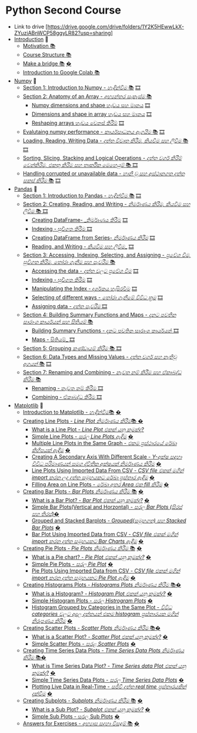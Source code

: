 # Python Second Course 
* Link to drive [https://drive.google.com/drive/folders/1Y2K5HEwwLkX-ZYuziABnWCP58ggyLR82?usp=sharing]
* [Introduction](#introduction) :dart:
  * [Motivation :books:](https://github.com/GPrathap/pythonII/blob/master/intro/course_motivation.ipynb)
  * [Course Structure :books: ](https://github.com/GPrathap/pythonII/blob/master/intro/course_structure.ipynb)
  * [Make a bridge :books:](#make-a-bridge) [�]()
  * [Introduction to Google Colab :books:](https://github.com/GPrathap/pythonII/blob/master/intro/colab_introduction.ipynb)
* [Numpy](#numpy) :dart:
  * [Section 1: Introduction to Numpy - _හැඳින්වීම_ :books:](https://github.com/GPrathap/pythonII/blob/master/sec_numpy/numpy_introduction.ipynb) [🎞️]()
  * [Section 2: Anatomy of an Array - _අභ්‍යන්තර සැකැස්ම_ :books: ](#anatomy-of-an-array) 
    * [Numpy dimensions and shape හැඩය සහ මානය](https://github.com/GPrathap/pythonII/blob/master/sec_numpy/numpy.ipynb) [🎞️](https://drive.google.com/file/d/1TLibSoe27UgFno2za__BYXckkf8o4hR_/view?usp=sharing)
    * [Dimensions and shape in array හැඩය සහ මානය](https://github.com/GPrathap/pythonII/blob/master/sec_numpy/numpy.ipynb) [🎞️](https://drive.google.com/file/d/1BJgDVtcaVAJTDyYNtOklU1pmGWXNclmf/view?usp=sharing)
    * [Reshaping arrays හැඩය වෙනස් කිරීම්](https://github.com/GPrathap/pythonII/blob/master/sec_numpy/numpy.ipynb) [🎞️](https://drive.google.com/file/d/1hUY7al307wj225i5uxTxO9v8pN20UDTf/view?usp=sharing)
  * [Evalutaing numpy performance - _කාර්යසාධනය ඇගයීම_ :books:](https://github.com/GPrathap/pythonII/blob/master/sec_numpy/numpy.ipynb) [🎞️](https://drive.google.com/file/d/1q5wBd2Q51EQM9Q2EdvgywA6HunIXztva/view?usp=sharing)
  * [Loading, Reading, Writing Data - _දත්ත විවෘත කිරීම, කියවීම සහ ලිවීම_ :books:](https://github.com/GPrathap/pythonII/blob/master/sec_numpy/numpy.ipynb) [🎞️](https://drive.google.com/file/d/1OaobqZAg3hR_uiSL9oJJ41PwNwsinMHu/view?usp=sharing)
  * [Sorting, Slicing, Stacking and Logical Operations - _දත්ත වර්ග කිරීම් වෙන්කිරීම, එකතු කිරීම සහ තාර්කික මෙහෙයුම්_ :books: ](https://github.com/GPrathap/pythonII/blob/master/sec_numpy/numpy.ipynb) [🎞️]()
  * [Handling corrupted or unavailable data - _හානි වූ සහ අස්ථානගත දත්ත සකස් කිරීම_ :books:](https://github.com/GPrathap/pythonII/blob/master/sec_numpy/numpy.ipynb) [🎞️]()
* [Pandas](#pandas) :dart:
  * [Section 1: Introduction to Pandas - _හැඳින්වීම_ :books:](https://github.com/GPrathap/pythonII/blob/master/sec_pandas/pandas_introduction.ipynb) [🎞️](https://drive.google.com/file/d/1e7FQ1cUDd5nvAC7r57uo22-piFKnGq22/view?usp=sharing)
  * [Section 2: Creating, Reading, and Writing - _නිර්මාණය කිරීම, කියවීම සහ ලිවීම_ :books: ](https://github.com/GPrathap/pythonII/blob/master/sec_pandas/pandas.ipynb)  [🎞️](https://drive.google.com/file/d/1waSpa4TStORZM4nXyETJd8MfXH0ftt4F/view?usp=sharing)
      * [Creating DataFrame- _නිර්මාණය කිරීම](#creating) [🎞️](https://drive.google.com/file/d/1M8TEEc94gZzJxWkeqQF4i6HaxezW6xSg/view?usp=sharing)
      * [Indexing - සුචිගත කිරීම ](#creating) [🎞️](https://drive.google.com/file/d/1wc4G4ZmLERUywHEsZ3c9AOWHMGwL8R6n/view?usp=sharing)
      * [Creating DataFrame from Series- _නිර්මාණය කිරීම_](#creating-series) [🎞️](https://drive.google.com/file/d/1u4vu6acz-CYxMoFvudqeE4X_iA9MWa9f/view?usp=sharing)
      * [Reading, and Writing - _කියවීම සහ ලිවීම__](#reading-and-writing) [🎞️](https://drive.google.com/file/d/1CuSNi9sBbx79hpFeK0AW37zFYlfHkzu6/view?usp=sharing)
  * [Section 3: Accessing, Indexing, Selecting, and Assigning - _ප්‍රවේශ වීම, සුචිගත කිරීම, තෝරා ගැනීම සහ පැවරීම_  :books:](https://github.com/GPrathap/pythonII/blob/master/sec_pandas/pandas.ipynb)
      * [Accessing the data - _දත්ත වලට ප්‍රවේශ වීම_](#accessing-the-data) [🎞️](https://drive.google.com/file/d/1ODRGAk9JrP5FJ1tKq9K1930ozUEHMWI9/view?usp=sharing)
      * [Indexing - සුචිගත කිරීම](#indexing) [🎞️](https://drive.google.com/file/d/19QmhDN1O9UjrEpGq3ozEST0g_PLGgAkT/view?usp=sharing)
      * [Manipulating the Index - දර්ශකය හැසිරවීම](#manipulation-the-index) [🎞️](https://drive.google.com/file/d/1sbCRJx57dJ50esdcVwfb-TC6DuaANoSe/view?usp=sharing)
      * [Selecting of different ways - _තෝරා ගැනීමේ විවිධ ක්‍රම_](#selecting-of-different-ways) [🎞️](https://drive.google.com/file/d/1aYklUXwTA4MaHK_00UEGRqpu_mhjDwXd/view?usp=sharing)
      * [Assigning data - _දත්ත පැවරීම_ ](#assigning-data) [🎞️](https://drive.google.com/file/d/124fSD4OLxCJfSpcQ9oKiJbITMxEC7FJ9/view?usp=sharing)
  * [Section 4: Building Summary Functions and Maps - _දැනට පවතින සාරාංශ කාර්යයන් සහ සිතියම්_ :books:](https://github.com/GPrathap/pythonII/blob/master/sec_pandas/pandas.ipynb) 
      * [Building Summary Functions - දැනට පවතින සාරාංශ කාර්යයන් ](#building_summary_function)[🎞️](https://drive.google.com/file/d/1IfRDf2byTQypirNenq6e4_TkKVR9agai/view?usp=sharing)
      * [Maps - සිතියම්_ ](#mapping)[🎞️](https://drive.google.com/file/d/1IfRDf2byTQypirNenq6e4_TkKVR9agai/view?usp=sharing)
  * [Section 5: Grouping _කණ්ඩායම් කිරීම_ :books: ](https://github.com/GPrathap/pythonII/blob/master/sec_pandas/pandas.ipynb) [🎞️](https://drive.google.com/file/d/1hQZFgH_uOBE8q1V-yZ7OtD_5U2VfATmW/view?usp=sharing)
  * [Section 6: Data Types and Missing Values - _දත්ත වර්ග සහ නැතිවූ අගයන්_ :books:](https://github.com/GPrathap/pythonII/blob/master/sec_pandas/pandas.ipynb) [🎞️](https://drive.google.com/file/d/1SIs-wbJDbLDtiMMX2vbvvmRU1kwwljId/view?usp=sharing)
  * [Section 7: Renaming and Combining - _නැවත නම් කිරීම සහ ඒකාබද්ධ කිරීම_ :books: ](https://github.com/GPrathap/pythonII/blob/master/sec_pandas/pandas.ipynb)
      * [Renaming - නැවත නම් කිරීම ](#renaming)[🎞️](https://drive.google.com/file/d/14--q8gLkhKOWwe5WH6-r8TAYRmg866WA/view?usp=sharing)
      * [Combining - ඒකාබද්ධ කිරීම ](#combining)[🎞️](https://drive.google.com/file/d/1fvUZscs61Ll-P3ebSSDyBcA3eeu77w77/view?usp=sharing)
* [Matplotlib](#matplotlib) :dart:
  * [Introduction to Matplotlib - _හැඳින්වීම_:books:](#introduction-to-matplotlib) [�]()
  * [Creating Line Plots - _Line Plot නිර්මාණය කිරීම_:books: ](#line-plots) [�]()
    * [What is a Line Plot - _Line Plot එකක් යනු කුමක්ද?_](#what-is-line-plot)
    * [Simple Line Plots - _සරල Line Plots ඇඳීම_](#simple-line-plots) [�]()
    * [Multiple Line Plots in the Same Graph - _එකම ප්‍රස්ථාරයේ රේඛා කිහිපයක් ඇඳීම_](#multiple-line-plot-in-the-same-graph) [�]()
    * [Creating A Secondary Axis With Different Scale - _Y-අක්ෂ සඳහා විවිධ පරිමාණයන් සමග ද්විතීක අක්ෂයක් නිර්මාණය කිරීම_](#creating-a-secondary-axis-with-different-scale) [�]()
    * [Line Plots Using Imported Data From CSV -  _CSV file එකක් මගින් import කරන ලද දත්ත සමූහයකට රේඛා ප්‍රස්තාර ඇඳීම_](#line-plot-using-imported-data-from-csv) [�]()
    * [Filling Area on Line Plots - _රේඛා අතර Area එක fill කිරීම_](#filling-area-on-line-plots) [�]()
  * [Creating Bar Plots - _Bar Plots නිර්මාණය කිරීම_ :books:](#bar-charts) [�]()
    * [What is a Bar Plot? - _Bar Plot එකක් යනු කුමක්ද?_](#what-is-a-barplot) [�]()
    * [Simple Bar Plots(Vertical and Horzontal) - _සරල Bar Plots (සිරස් සහ තිරස්)_](#simple-bar-plots-vertical-and-horizontal)[�]()
    * [Grouped and Stacked Barplots - _Grouped(සමූහගත) සහ Stacked Bar Plots_](#grouped-and-stacked-barplots) [�]()
    * [Bar Plot Using Imported Data from CSV - _CSV file එකක් මගින් import කරන දත්ත සමූහයකට Bar Charts ඇඳීම_](#bar-plot-using-imported-data-from-csv) [�]()
  * [Creating Pie Plots - _Pie Plots නිර්මාණය කිරීම_ :books:](#pie-charts) [�]()
    * [What is a Pie chart? - _Pie Plot එකක් යනු කුමක්ද?_](#what-is-a-pie-plot) [�]()
    * [Simple Pie Plots - _සරල Pie Plot_](#simple-pie-plots) [�]()
    * [Pie Plots Using Imported Data from CSV - _CSV file එකක් මගින් import කරන දත්ත සමූහයකට Pie Plot ඇඳීම_](#pie-plots-using-imported-data-from-csv) [�]()
  * [Creating Histograms Plots - _Histograms Plots නිර්මාණය කිරීම_ :books:](#histogram-plots)[�]()
    * [What is a Histogram? - _Histogram Plot එකක් යනු කුමක්ද?_](#what-is-a-histogram) [�]()
    * [Simple Histogram Plots - _සරල Histrogram Plots_](#simple-histogram-plots) [�]()
    * [Histogram Grouped by Categories in the Same Plot - _විවිධ categories වලට අදාල දත්තයන් එකම histogram ප්‍රස්තාරයක මගින් නිරූපණය කිරීම_](#histogram-grouped-by-categories-in-same-plot) [�]()
  * [Creating Scatter Plots - _Scatter Plots නිර්මාණය කිරීම_ :books:](#scatter-plots)[�]()
    * [What is a Scatter Plot? - _Scatter Plot එකක් යනු කුමක්ද?_](#what-is-a-scatter-plot) [�]()
    * [Simple Scatter Plots - _සරළ Scatter Plots_](#simple-scatter-plots) [�]()
  * [Creating Time Series Data Plots - _Time Series Data Plots නිර්මාණය කිරීම_ :books:](#time-series-data-plots)[�]()
    * [What is Time Series Data Plot? - _Time Series data Plot එකක් යනු කුමක්ද?_](#what-is-a-time-series-data-plot) [�]()
    * [Simple Time Series Data Plots - _සරල Time Series Data Plots_](#simple-time-series-data-plots) [�]()
    * [Plotting Live Data in Real-Time - _සජීවී දත්ත real time ප්‍රස්තාරයකින් දැක්වීම_](#plotting-live-data-in-real-time) [�]()
  * [Creating Subplots - _Subplots නිර්මාණය කිරීම_ :books:](#subplots) [�]()
    * [What is a Sub Plot? - _Subplot එකක් යනු කුමක්ද?_](#what-is-a-subplot) [�]()
    * [Simple Sub Plots - සරල Sub Plots](#simple-subplots) [�]()
  * [Answers for Exercises - _අභ්‍යාස සදහා විසඳුම්_ :books:](#answers-for-exercises) [�]()

